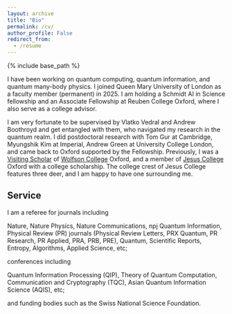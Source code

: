```yaml
---
layout: archive
title: "Bio"
permalink: /cv/
author_profile: False
redirect_from:
  - /resume
---
```


{% include base_path %}

I have been working on quantum computing, quantum information, and quantum many-body physics. I joined Queen Mary University of London as a faculty member (permanent) in 2025. I am holding a Schmidt AI in Science fellowship and an Associate Fellowship at Reuben College Oxford, where I also serve as a college advisor.

I am very fortunate to be supervised by Vlatko Vedral and Andrew Boothroyd and get entangled with them, who navigated my research in the quantum realm. I did postdoctoral research with Tom Gur at Cambridge, Myungshik Kim at Imperial, Andrew Green at University College London, and came back to Oxford supported by the Fellowship. Previously, I was a [Visiting Scholar](https://www.wolfson.ox.ac.uk/person/jinzhao-sun/) of [Wolfson College](https://www.wolfson.ox.ac.uk/) Oxford, and a member of [Jesus College](https://www.jesus.ox.ac.uk/) Oxford with a college scholarship. The college crest of Jesus College features three deer, and I am happy to have one surrounding me.


Service
-----
I am a referee for journals including

Nature, Nature Physics, Nature Communications, npj Quantum Information, Physical Review (PR) journals (Physical Review Letters, PRX Quantum, PR Research, PR Applied, PRA, PRB, PRE), Quantum, Scientific Reports, Entropy, Algorithms, Applied Science, etc; 

conferences including 

Quantum Information Processing (QIP), Theory of Quantum Computation, Communication and Cryptography (TQC), Asian Quantum Information Science (AQIS), etc;

and funding bodies such as the Swiss National Science Foundation.
 
